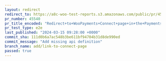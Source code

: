 ```yaml
---
layout: redirect
redirect_to: https://a8c-woo-test-reports.s3.amazonaws.com/public/pr/45540/e2e/index.html
pr_number: 45540
pr_title_encoded: "Redirect+to+WooPayments+Connect+page+in+the+Payments+task"
pr_test_type: e2e
last_published: "2024-03-15 09:28:00 +0000"
commit_sha: 111d0b6a7ac548b3be611bf94704b31d8de990ed
commit_message: "Add missing api definition"
branch_name: add/link-to-connect-page
passed: true
---
```

